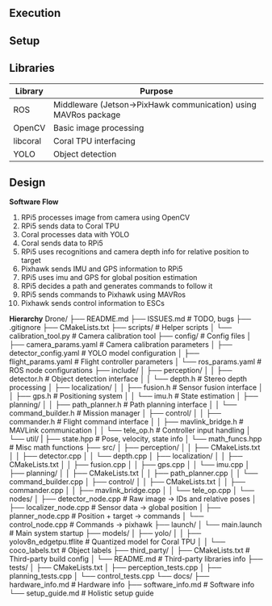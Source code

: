 ## Execution


## Setup


## Libraries
| Library | Purpose |
|---------|---------|
| ROS | Middleware (Jetson->PixHawk communication) using MAVRos package |
| OpenCV | Basic image processing |
| libcoral | Coral TPU interfacing |
| YOLO | Object detection |

## Design
**Software Flow**
1. RPi5 processes image from camera using OpenCV
2. RPi5 sends data to Coral TPU
3. Coral processes data with YOLO
4. Coral sends data to RPi5
5. RPi5 uses recognitions and camera depth info for relative position to target
6. Pixhawk sends IMU and GPS information to RPi5
7. RPi5 uses imu and GPS for global position estimation
8. RPi5 decides a path and generates commands to follow it
9. RPi5 sends commands to Pixhawk using MAVRos
10. Pixhawk sends control information to ESCs

**Hierarchy**
Drone/
├── README.md
├── ISSUES.md                           # TODO, bugs
├── .gitignore
├── CMakeLists.txt
├── scripts/                            # Helper scripts
│   └── calibration_tool.py             # Camera calibration tool
├── config/                             # Config files
│   ├── camera_params.yaml              # Camera calibration parameters
│   ├── detector_config.yaml            # YOLO model configuration
│   ├── flight_params.yaml              # Flight controller parameters
│   └── ros_params.yaml                 # ROS node configurations
├── include/
│   ├── perception/
│   │   ├── detector.h                  # Object detection interface
│   │   └── depth.h                     # Stereo depth processing
│   ├── localization/
│   │   ├── fusion.h                    # Sensor fusion interface
│   │   ├── gps.h                       # Positioning system
│   │   └── imu.h                       # State estimation
│   ├── planning/
│   │   ├── path_planner.h              # Path planning interface
│   │   └── command_builder.h           # Mission manager
│   ├── control/
│   │   ├── commander.h                 # Flight command interface
│   │   ├── mavlink_bridge.h            # MAVLink communication
│   │   └── tele_op.h                   # Controller input handling
│   └── util/
|       ├── state.hpp                   # Pose, velocity, state info
│       └── math_funcs.hpp              # Misc math functions
├── src/
│   ├── perception/
│   │   ├── CMakeLists.txt
│   │   ├── detector.cpp
│   │   └── depth.cpp
│   ├── localization/
│   │   ├── CMakeLists.txt
│   │   ├── fusion.cpp
│   │   ├── gps.cpp
│   │   └── imu.cpp
│   ├── planning/
│   │   ├── CMakeLists.txt
│   │   ├── path_planner.cpp
│   │   └── command_builder.cpp
│   ├── control/
│   │   ├── CMakeLists.txt
│   │   ├── commander.cpp
│   │   ├── mavlink_bridge.cpp
│   │   └── tele_op.cpp
│   └── nodes/
│       ├── detector_node.cpp           # Raw image -> IDs and relative poses
│       ├── localizer_node.cpp          # Sensor data -> global position
│       ├── planner_node.cpp            # Position + target -> commands
│       └── control_node.cpp            # Commands -> pixhawk
├── launch/
│   └── main.launch                     # Main system startup
├── models/
│   ├── yolo/
│   │   ├── yolov8n_edgetpu.tflite      # Quantized model for Coral TPU
│   │   └── coco_labels.txt             # Object labels
├── third_party/
│   ├── CMakeLists.txt                  # Third-party build config
│   └── README.md                       # Third-party libraries info
├── tests/
│   ├── CMakeLists.txt
│   ├── perception_tests.cpp
│   ├── planning_tests.cpp
│   └── control_tests.cpp
└── docs/
    ├── hardware_info.md                # Hardware info
    ├── software_info.md                # Software info
    └── setup_guide.md                  # Holistic setup guide